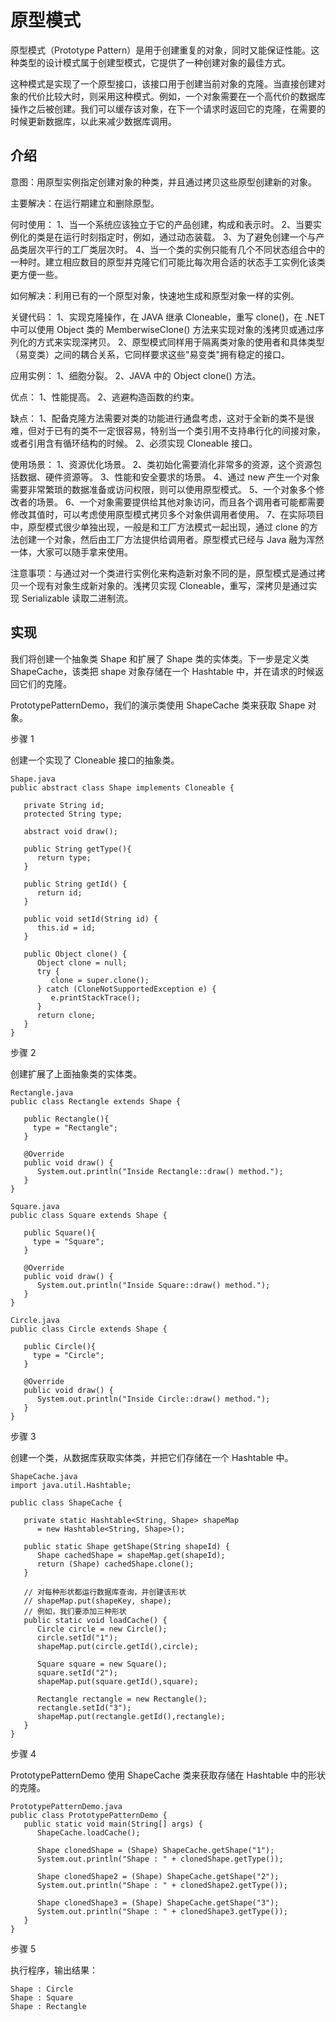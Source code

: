 # 原型模式

原型模式（Prototype Pattern）是用于创建重复的对象，同时又能保证性能。这种类型的设计模式属于创建型模式，它提供了一种创建对象的最佳方式。

这种模式是实现了一个原型接口，该接口用于创建当前对象的克隆。当直接创建对象的代价比较大时，则采用这种模式。例如，一个对象需要在一个高代价的数据库操作之后被创建。我们可以缓存该对象，在下一个请求时返回它的克隆，在需要的时候更新数据库，以此来减少数据库调用。

## 介绍

意图：用原型实例指定创建对象的种类，并且通过拷贝这些原型创建新的对象。

主要解决：在运行期建立和删除原型。

何时使用： 1、当一个系统应该独立于它的产品创建，构成和表示时。 2、当要实例化的类是在运行时刻指定时，例如，通过动态装载。 3、为了避免创建一个与产品类层次平行的工厂类层次时。 4、当一个类的实例只能有几个不同状态组合中的一种时。建立相应数目的原型并克隆它们可能比每次用合适的状态手工实例化该类更方便一些。

如何解决：利用已有的一个原型对象，快速地生成和原型对象一样的实例。

关键代码： 1、实现克隆操作，在 JAVA 继承 Cloneable，重写 clone()，在 .NET 中可以使用 Object 类的 MemberwiseClone() 方法来实现对象的浅拷贝或通过序列化的方式来实现深拷贝。 2、原型模式同样用于隔离类对象的使用者和具体类型（易变类）之间的耦合关系，它同样要求这些"易变类"拥有稳定的接口。

应用实例： 1、细胞分裂。 2、JAVA 中的 Object clone() 方法。

优点： 1、性能提高。 2、逃避构造函数的约束。

缺点： 1、配备克隆方法需要对类的功能进行通盘考虑，这对于全新的类不是很难，但对于已有的类不一定很容易，特别当一个类引用不支持串行化的间接对象，或者引用含有循环结构的时候。 2、必须实现 Cloneable 接口。

使用场景： 1、资源优化场景。 2、类初始化需要消化非常多的资源，这个资源包括数据、硬件资源等。 3、性能和安全要求的场景。 4、通过 new 产生一个对象需要非常繁琐的数据准备或访问权限，则可以使用原型模式。 5、一个对象多个修改者的场景。 6、一个对象需要提供给其他对象访问，而且各个调用者可能都需要修改其值时，可以考虑使用原型模式拷贝多个对象供调用者使用。 7、在实际项目中，原型模式很少单独出现，一般是和工厂方法模式一起出现，通过 clone 的方法创建一个对象，然后由工厂方法提供给调用者。原型模式已经与 Java 融为浑然一体，大家可以随手拿来使用。

注意事项：与通过对一个类进行实例化来构造新对象不同的是，原型模式是通过拷贝一个现有对象生成新对象的。浅拷贝实现 Cloneable，重写，深拷贝是通过实现 Serializable 读取二进制流。

## 实现

我们将创建一个抽象类 Shape 和扩展了 Shape 类的实体类。下一步是定义类 ShapeCache，该类把 shape 对象存储在一个 Hashtable 中，并在请求的时候返回它们的克隆。

PrototypePatternDemo，我们的演示类使用 ShapeCache 类来获取 Shape 对象。

步骤 1

创建一个实现了 Cloneable 接口的抽象类。

    Shape.java
    public abstract class Shape implements Cloneable {
    
       private String id;
       protected String type;
    
       abstract void draw();
    
       public String getType(){
          return type;
       }
    
       public String getId() {
          return id;
       }
    
       public void setId(String id) {
          this.id = id;
       }
    
       public Object clone() {
          Object clone = null;
          try {
             clone = super.clone();
          } catch (CloneNotSupportedException e) {
             e.printStackTrace();
          }
          return clone;
       }
    }

步骤 2

创建扩展了上面抽象类的实体类。

    Rectangle.java
    public class Rectangle extends Shape {
    
       public Rectangle(){
         type = "Rectangle";
       }
    
       @Override
       public void draw() {
          System.out.println("Inside Rectangle::draw() method.");
       }
    }
    
    Square.java
    public class Square extends Shape {
    
       public Square(){
         type = "Square";
       }
    
       @Override
       public void draw() {
          System.out.println("Inside Square::draw() method.");
       }
    }
    
    Circle.java
    public class Circle extends Shape {
    
       public Circle(){
         type = "Circle";
       }
    
       @Override
       public void draw() {
          System.out.println("Inside Circle::draw() method.");
       }
    }

步骤 3

创建一个类，从数据库获取实体类，并把它们存储在一个 Hashtable 中。

    ShapeCache.java
    import java.util.Hashtable;
    
    public class ShapeCache {
    
       private static Hashtable<String, Shape> shapeMap
          = new Hashtable<String, Shape>();
    
       public static Shape getShape(String shapeId) {
          Shape cachedShape = shapeMap.get(shapeId);
          return (Shape) cachedShape.clone();
       }
    
       // 对每种形状都运行数据库查询，并创建该形状
       // shapeMap.put(shapeKey, shape);
       // 例如，我们要添加三种形状
       public static void loadCache() {
          Circle circle = new Circle();
          circle.setId("1");
          shapeMap.put(circle.getId(),circle);
    
          Square square = new Square();
          square.setId("2");
          shapeMap.put(square.getId(),square);
    
          Rectangle rectangle = new Rectangle();
          rectangle.setId("3");
          shapeMap.put(rectangle.getId(),rectangle);
       }
    }

步骤 4

PrototypePatternDemo 使用 ShapeCache 类来获取存储在 Hashtable 中的形状的克隆。

    PrototypePatternDemo.java
    public class PrototypePatternDemo {
       public static void main(String[] args) {
          ShapeCache.loadCache();
    
          Shape clonedShape = (Shape) ShapeCache.getShape("1");
          System.out.println("Shape : " + clonedShape.getType());
    
          Shape clonedShape2 = (Shape) ShapeCache.getShape("2");
          System.out.println("Shape : " + clonedShape2.getType());
    
          Shape clonedShape3 = (Shape) ShapeCache.getShape("3");
          System.out.println("Shape : " + clonedShape3.getType());
       }
    }

步骤 5

执行程序，输出结果：

    Shape : Circle
    Shape : Square
    Shape : Rectangle
